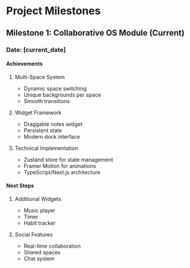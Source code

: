 # Project Milestones

## Milestone 1: Collaborative OS Module (Current)
### Date: [current_date]

#### Achievements
1. Multi-Space System
   - Dynamic space switching
   - Unique backgrounds per space
   - Smooth transitions

2. Widget Framework
   - Draggable notes widget
   - Persistent state
   - Modern dock interface

3. Technical Implementation
   - Zustand store for state management
   - Framer Motion for animations
   - TypeScript/Next.js architecture

#### Next Steps
1. Additional Widgets
   - Music player
   - Timer
   - Habit tracker

2. Social Features
   - Real-time collaboration
   - Shared spaces
   - Chat system 